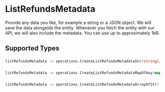 # ListRefundsMetadata

Provide any data you like, for example a string or a JSON object. We will save the data alongside the entity. Whenever
you fetch the entity with our API, we will also include the metadata. You can use up to approximately 1kB.


## Supported Types

### 

```go
listRefundsMetadata := operations.CreateListRefundsMetadataStr(string{/* values here */})
```

### 

```go
listRefundsMetadata := operations.CreateListRefundsMetadataMapOfAny(map[string]any{/* values here */})
```

### 

```go
listRefundsMetadata := operations.CreateListRefundsMetadataArrayOfStr([]string{/* values here */})
```


